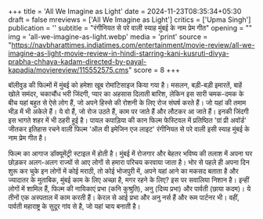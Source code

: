 +++
title = 'All We Imagine as Light'
date = 2024-11-23T08:35:34+05:30
draft = false
mreviews = ['All We Imagine as Light']
critics = ['Upma Singh']
publication = ''
subtitle = "रंगीनियत से परे वाली स्याह मुंबई के नाम प्रेम गीत"
opening = ""
img = 'all-we-imagine-as-light.webp'
media = 'print'
source = "https://navbharattimes.indiatimes.com/entertainment/movie-review/all-we-imagine-as-light-movie-review-in-hindi-starring-kani-kusruti-divya-prabha-chhaya-kadam-directed-by-payal-kapadia/moviereview/115552575.cms"
score = 8
+++

बॉलीवुड की फिल्मों में मुंबई को हमेशा खूब रोमांटिसाइज किया गया है। मसलन, बड़ी-बड़ी इमारतें, बाहें खोले समंदर, चकाचौंध भरी जिंदगी, प्यार का अहसास दिलाती बारिश, लेकिन इस सारी चमक-दमक के बीच यहां बहुत से ऐसे लोग हैं, जो अपने हिस्से की रोशनी के लिए रोज संघर्ष करते हैं। जो यहां की तमाम भीड़ में भी अकेले हैं। ये वो हैं, जो रोज उठते हैं, काम पर जाते हैं और लौटकर आ जाते हैं। इनकी जिंदगी इस भागते शहर में भी ठहरी हुई है। पायल कपाड़िया की कान फिल्म फेस्टिवल में प्रतिष्ठित 'ग्रां प्री अवॉर्ड' जीतकर इतिहास रचने वाली फिल्म 'ऑल वी इमेजिन एज लाइट' रंगीनियत से परे वाली इसी स्याह मुंबई के नाम प्रेम गीत है।

फिल्म का आगाज डॉक्यूमेंट्री स्टाइल में होती है। मुंबई में रोजगार और बेहतर भविष्य की तलाश में अपना घर छोड़कर अलग-अलग राज्यों से आए लोगों से हमारा परिचय करवाया जाता है। भोर से पहले ही अपना दिन शुरू कर चुके इन लोगों में कोई मराठी, तो कोई भोजपुरी में, अपने यहां आने का मकसद बताता है और ज्यादातर के मुताबिक, मुंबई काम के लिए अच्छा है, मगर रहने के लिए? इस पर सवालिया निशान है। इन्हीं लोगों में शामिल हैं, फिल्म की नायिकाएं प्रभा (कनि कुश्रुति), अनु (दिव्य प्रभा) और पार्वती (छाया कदम)। ये तीनों एक अस्पताल में काम करती हैं। केरल से आई प्रभा और अनु नर्स हैं और रूम पार्टनर भी। वहीं, पार्वती महाराष्ट्र के सुदूर गांव से है, जो यहां चाय बनाती है।
